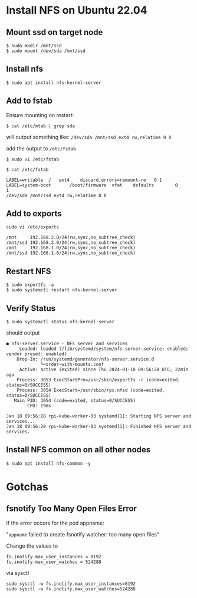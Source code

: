 
# Install NFS on Ubuntu 22.04

## Mount ssd on target node

```
$ sudo mkdir /mnt/ssd
$ sudo mount /dev/sda /mnt/ssd
```

## Install nfs
```
$ sudo apt install nfs-kernel-server
```

## Add to fstab

Ensure mounting on restart:

```
$ cat /etc/mtab | grep sda
```
will output something like:
```/dev/sda /mnt/ssd ext4 rw,relatime 0 0```

add the output to ```/etc/fstab```

```
$ sudo vi /etc/fstab
```

```$ cat /etc/fstab```

```
LABEL=writable	/	ext4	discard,errors=remount-ro	0 1
LABEL=system-boot       /boot/firmware  vfat    defaults        0       1
/dev/sda /mnt/ssd ext4 rw,relatime 0 0
```

## Add to exports

```sudo vi /etc/exports```

```
/mnt     192.168.2.0/24(rw,sync,no_subtree_check)
/mnt/ssd 192.168.2.0/24(rw,sync,no_subtree_check)
/mnt     192.168.1.0/24(rw,sync,no_subtree_check)
/mnt/ssd 192.168.1.0/24(rw,sync,no_subtree_check)
```

## Restart NFS

```
$ sudo exportfs -a
$ sudo systemctl restart nfs-kernel-server
```

## Verify Status
```
$ sudo systemctl status nfs-kernel-server
```

should output
```
● nfs-server.service - NFS server and services
     Loaded: loaded (/lib/systemd/system/nfs-server.service; enabled; vendor preset: enabled)
    Drop-In: /run/systemd/generator/nfs-server.service.d
             └─order-with-mounts.conf
     Active: active (exited) since Thu 2024-01-18 09:56:28 UTC; 22min ago
    Process: 3053 ExecStartPre=/usr/sbin/exportfs -r (code=exited, status=0/SUCCESS)
    Process: 3054 ExecStart=/usr/sbin/rpc.nfsd (code=exited, status=0/SUCCESS)
   Main PID: 3054 (code=exited, status=0/SUCCESS)
        CPU: 19ms

Jan 18 09:56:28 rpi-kube-worker-03 systemd[1]: Starting NFS server and services...
Jan 18 09:56:28 rpi-kube-worker-03 systemd[1]: Finished NFS server and services.
```

## Install NFS common on all other nodes

```
$ sudo apt install nfs-common -y
```

# Gotchas

## fsnotify Too Many Open Files Error

If the error occurs for the pod appname:

"`appname` failed to create fsnotify watcher: too many open files"

Change the values to

```
fs.inotify.max_user_instances = 8192
fs.inotify.max_user_watches = 524288
```

via sysctl

```
sudo sysctl -w fs.inotify.max_user_instances=8192
sudo sysctl -w fs.inotify.max_user_watches=524288
```
